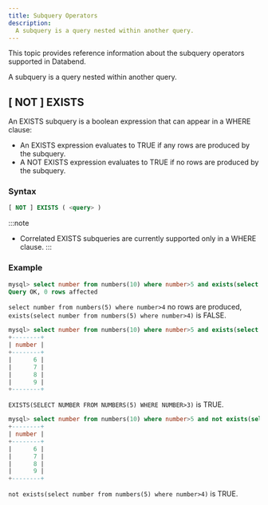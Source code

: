 ```yaml
---
title: Subquery Operators
description:
  A subquery is a query nested within another query.
---
```


This topic provides reference information about the subquery operators supported in Databend.

A subquery is a query nested within another query.

## [ NOT ] EXISTS

An EXISTS subquery is a boolean expression that can appear in a WHERE clause:
* An EXISTS expression evaluates to TRUE if any rows are produced by the subquery.
* A NOT EXISTS expression evaluates to TRUE if no rows are produced by the subquery.

### Syntax

```sql
[ NOT ] EXISTS ( <query> )
```

:::note
* Correlated EXISTS subqueries are currently supported only in a WHERE clause.
:::

### Example

```sql
mysql> select number from numbers(10) where number>5 and exists(select number from numbers(5) where number>4);
Query OK, 0 rows affected
```
`select number from numbers(5) where number>4` no rows are produced, `exists(select number from numbers(5) where number>4)` is FALSE.

```sql
mysql> select number from numbers(10) where number>5 and exists(select number from numbers(5) where number>3);
+--------+
| number |
+--------+
|      6 |
|      7 |
|      8 |
|      9 |
+--------+
```

`EXISTS(SELECT NUMBER FROM NUMBERS(5) WHERE NUMBER>3)` is TRUE.

```sql
mysql> select number from numbers(10) where number>5 and not exists(select number from numbers(5) where number>4);
+--------+
| number |
+--------+
|      6 |
|      7 |
|      8 |
|      9 |
+--------+
```

`not exists(select number from numbers(5) where number>4)` is TRUE.



